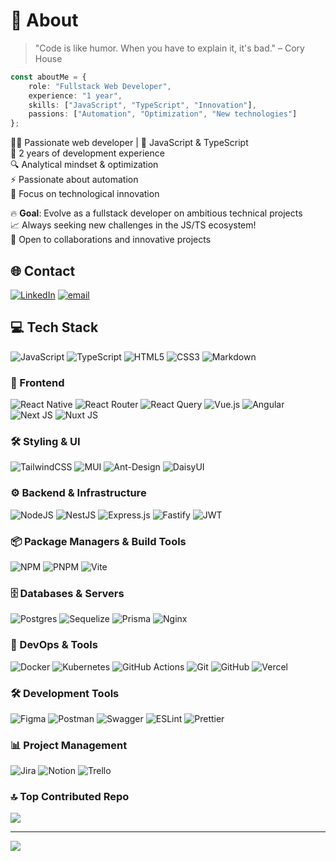# 💫 About
> "Code is like humor. When you have to explain it, it's bad." – Cory House

```typescript
const aboutMe = {
    role: "Fullstack Web Developer",
    experience: "1 year",
    skills: ["JavaScript", "TypeScript", "Innovation"],
    passions: ["Automation", "Optimization", "New technologies"]
};
```

👨‍💻 Passionate web developer | 🌟 JavaScript & TypeScript  
🚀 2 years of development experience  
🔍 Analytical mindset & optimization  
⚡ Passionate about automation  
🎯 Focus on technological innovation  

🔥 **Goal**: Evolve as a fullstack developer on ambitious technical projects  
📈 Always seeking new challenges in the JS/TS ecosystem!  
💬 Open to collaborations and innovative projects

## 🌐 Contact
[![LinkedIn](https://img.shields.io/badge/LinkedIn-%230077B5.svg?logo=linkedin&logoColor=white)](https://linkedin.com/in/laurent-schall-fonteilles-703b60194/) 
[![email](https://img.shields.io/badge/Email-D14836?logo=gmail&logoColor=white)](mailto:laurentschallfonteilles@gmail.com)

## 💻 Tech Stack
![JavaScript](https://img.shields.io/badge/javascript-%23323330.svg?style=flat-square&logo=javascript&logoColor=%23F7DF1E) 
![TypeScript](https://img.shields.io/badge/typescript-%23007ACC.svg?style=flat-square&logo=typescript&logoColor=white) 
![HTML5](https://img.shields.io/badge/html5-%23E34F26.svg?style=flat-square&logo=html5&logoColor=white) 
![CSS3](https://img.shields.io/badge/css3-%231572B6.svg?style=flat-square&logo=css3&logoColor=white) 
![Markdown](https://img.shields.io/badge/markdown-%23000000.svg?style=flat-square&logo=markdown&logoColor=white)

### 🎨 Frontend
![React Native](https://img.shields.io/badge/react_native-%2320232a.svg?style=flat-square&logo=react&logoColor=%2361DAFB)
![React Router](https://img.shields.io/badge/React_Router-CA4245?style=flat-square&logo=react-router&logoColor=white)
![React Query](https://img.shields.io/badge/-React%20Query-FF4154?style=flat-square&logo=react%20query&logoColor=white)
![Vue.js](https://img.shields.io/badge/vue.js-%2335495e.svg?style=flat-square&logo=vuedotjs&logoColor=%234FC08D)
![Angular](https://img.shields.io/badge/angular-%23DD0031.svg?style=flat-square&logo=angular&logoColor=white)
![Next JS](https://img.shields.io/badge/Next-black?style=flat-square&logo=next.js&logoColor=white)
![Nuxt JS](https://img.shields.io/badge/Nuxt-002E3B?style=flat-square&logo=nuxt.js&logoColor=#00DC82)

### 🛠 Styling & UI
![TailwindCSS](https://img.shields.io/badge/tailwindcss-%2338B2AC.svg?style=flat-square&logo=tailwind-css&logoColor=white)
![MUI](https://img.shields.io/badge/MUI-%230081CB.svg?style=flat-square&logo=mui&logoColor=white)
![Ant-Design](https://img.shields.io/badge/-AntDesign-%230170FE?style=flat-square&logo=ant-design&logoColor=white)
![DaisyUI](https://img.shields.io/badge/daisyui-5A0EF8?style=flat-square&logo=daisyui&logoColor=white)

### ⚙️ Backend & Infrastructure
![NodeJS](https://img.shields.io/badge/node.js-6DA55F?style=flat-square&logo=node.js&logoColor=white)
![NestJS](https://img.shields.io/badge/nestjs-%23E0234E.svg?style=flat-square&logo=nestjs&logoColor=white)
![Express.js](https://img.shields.io/badge/express.js-%23404d59.svg?style=flat-square&logo=express&logoColor=%2361DAFB)
![Fastify](https://img.shields.io/badge/fastify-%23000000.svg?style=flat-square&logo=fastify&logoColor=white)
![JWT](https://img.shields.io/badge/JWT-black?style=flat-square&logo=JSON%20web%20tokens)

### 📦 Package Managers & Build Tools
![NPM](https://img.shields.io/badge/NPM-%23CB3837.svg?style=flat-square&logo=npm&logoColor=white)
![PNPM](https://img.shields.io/badge/pnpm-%234a4a4a.svg?style=flat-square&logo=pnpm&logoColor=f69220)
![Vite](https://img.shields.io/badge/vite-%23646CFF.svg?style=flat-square&logo=vite&logoColor=white)

### 🗄️ Databases & Servers
![Postgres](https://img.shields.io/badge/postgres-%23316192.svg?style=flat-square&logo=postgresql&logoColor=white)
![Sequelize](https://img.shields.io/badge/Sequelize-52B0E7?style=flat-square&logo=Sequelize&logoColor=white)
![Prisma](https://img.shields.io/badge/Prisma-52B0E7?style=flat-square&logo=Prisma&logoColor=white)
![Nginx](https://img.shields.io/badge/nginx-%23009639.svg?style=flat-square&logo=nginx&logoColor=white)

### 🚀 DevOps & Tools
![Docker](https://img.shields.io/badge/docker-%230db7ed.svg?style=flat-square&logo=docker&logoColor=white)
![Kubernetes](https://img.shields.io/badge/kubernetes-%23326ce5.svg?style=flat-square&logo=kubernetes&logoColor=white)
![GitHub Actions](https://img.shields.io/badge/github%20actions-%232671E5.svg?style=flat-square&logo=githubactions&logoColor=white)
![Git](https://img.shields.io/badge/git-%23F05033.svg?style=flat-square&logo=git&logoColor=white)
![GitHub](https://img.shields.io/badge/github-%23121011.svg?style=flat-square&logo=github&logoColor=white)
![Vercel](https://img.shields.io/badge/vercel-%23000000.svg?style=flat-square&logo=vercel&logoColor=white)

### 🛠️ Development Tools
![Figma](https://img.shields.io/badge/figma-%23F24E1E.svg?style=flat-square&logo=figma&logoColor=white)
![Postman](https://img.shields.io/badge/Postman-FF6C37?style=flat-square&logo=postman&logoColor=white)
![Swagger](https://img.shields.io/badge/-Swagger-%23Clojure?style=flat-square&logo=swagger&logoColor=white)
![ESLint](https://img.shields.io/badge/ESLint-4B3263?style=flat-square&logo=eslint&logoColor=white)
![Prettier](https://img.shields.io/badge/prettier-%23F7B93E.svg?style=flat-square&logo=prettier&logoColor=black)

### 📊 Project Management
![Jira](https://img.shields.io/badge/jira-%230A0FFF.svg?style=flat-square&logo=jira&logoColor=white)
![Notion](https://img.shields.io/badge/Notion-%23000000.svg?style=flat-square&logo=notion&logoColor=white)
![Trello](https://img.shields.io/badge/Trello-%23026AA7.svg?style=flat-square&logo=Trello&logoColor=white)

### 🔝 Top Contributed Repo

![](https://github-contributor-stats.vercel.app/api?username=SchallLaurent&limit=5&theme=default&combine_all_yearly_contributions=true)

---
[![](https://visitcount.itsvg.in/api?id=SchallLaurent&icon=2&color=3)](https://visitcount.itsvg.in)
